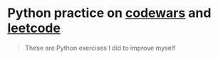 # Python practice on [codewars](https://www.codewars.com) and [leetcode](https://leetcode.com)

> These are Python exercises I did to improve myself
